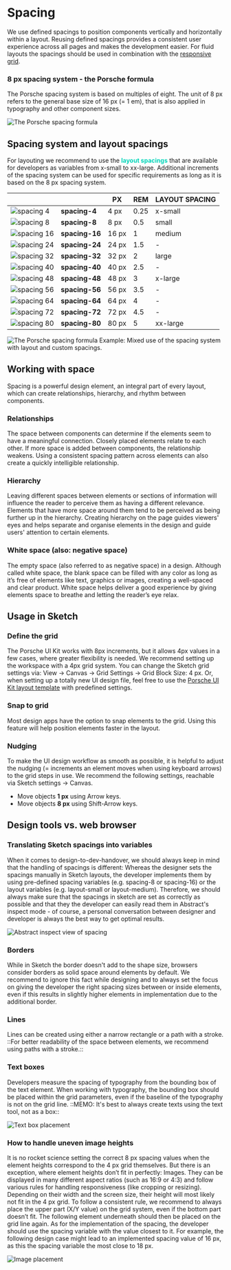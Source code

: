 # Spacing
We use defined spacings to position components vertically and horizontally within a layout. Reusing defined spacings provides a consistent user experience across all pages and makes the development easier. For fluid layouts the spacings should be used in combination with the [responsive grid](#/web/components/layout/grid).

### 8 px spacing system - the Porsche formula
The Porsche spacing system is based on multiples of eight. The unit of 8 px refers to the general base size of 16 px (= 1 em), that is also applied in typography and other component sizes.

![The Porsche spacing formula](./assets/spacings-formula.png)

## Spacing system and layout spacings
For layouting we recommend to use the <strong><span style="color:#00D5B9">layout spacings</span></strong> that are available for developers as variables from x-small to xx-large.
Additional increments of the spacing system can be used for specific requirements as long as it is based on the 8 px spacing system.

|       	                                |                	| PX     	| REM 	| LAYOUT SPACING |
|----------------------------------------	|---------------	|-------	|------	|------	|
| ![spacing 4](./assets/spacing-4.png)    | **spacing-4**  	| 4 px  	| 0.25 	| x-small |
| ![spacing 8](./assets/spacing-8.png)    | **spacing-8**  	| 8 px  	| 0.5 	| small |
| ![spacing 16](./assets/spacing-16.png)  | **spacing-16** 	| 16 px 	| 1  	| medium |
| ![spacing 24](./assets/spacing-24.png)  |**spacing-24** 	| 24 px 	| 1.5 	| - |
| ![spacing 32](./assets/spacing-32.png)  |**spacing-32** 	| 32 px 	| 2  	| large |
| ![spacing 40](./assets/spacing-40.png)  |**spacing-40** 	| 40 px 	| 2.5  	| - |
| ![spacing 48](./assets/spacing-48.png)  |**spacing-48** 	| 48 px 	| 3  	| x-large |
| ![spacing 56](./assets/spacing-56.png)  |**spacing-56** 	| 56 px 	| 3.5 	| - |
| ![spacing 64](./assets/spacing-64.png)  |**spacing-64** 	| 64 px 	| 4 	| - |
| ![spacing 72](./assets/spacing-72.png)  |**spacing-72** 	| 72 px 	| 4.5 	| - |
| ![spacing 80](./assets/spacing-80.png)  |**spacing-80** 	| 80 px 	| 5 	| xx-large |


![The Porsche spacing formula](./assets/spacings-example-02.png)
Example: Mixed use of the spacing system with layout and custom spacings.

## Working with space 

Spacing is a powerful design element, an integral part of every layout, which can create relationships, hierarchy, and rhythm between components.

### Relationships

The space between components can determine if the elements
seem to have a meaningful connection. Closely placed elements relate to each
other. If more space is added between components, the relationship weakens. Using a consistent spacing pattern across elements can also create a quickly
intelligible relationship.

### Hierarchy

Leaving different spaces between elements or sections of
information will influence the reader to perceive them as having a different
relevance. Elements that have more space around them tend to be perceived as being
further up in the hierarchy. Creating hierarchy on the page guides viewers' eyes and helps
separate and organise elements in the design and guide users' attention to
certain elements.

### White space (also: negative space)

The empty space (also referred to as negative space) in a
design. Although called white space, the blank space can be filled with any color
as long as it’s free of elements like text, graphics or images, creating a
well-spaced and clear product. White space helps deliver a good experience by
giving elements space to breathe and letting the reader’s eye relax.

## Usage in Sketch

### Define the grid
The Porsche UI Kit works with 8px
increments, but it allows 4px values in a few cases, where greater flexibility is
needed. We recommend setting up the workspace with a 4px grid system. You can
change the Sketch grid settings via: View → Canvas → Grid Settings → Grid Block
Size: 4 px. Or, when setting up a totally new UI design file, feel free to use
the [Porsche UI Kit layout template](http://ui.porsche.com/latest/porsche-ui-kit-layout-template.sketch) with predefined settings.

### Snap to grid
Most design apps have the option to snap elements to the grid.
Using this feature will help position elements faster in the layout.

### Nudging
To make the UI design workflow as smooth as possible, it is helpful to adjust
the nudging (= increments an element moves when using keyboard arrows) to the
grid steps in use. We recommend the following settings, reachable via Sketch
settings → Canvas.

- Move objects **1 px** using Arrow keys. 
- Move objects **8 px** using Shift-Arrow keys.

## Design tools vs. web browser

### Translating Sketch spacings into variables 

When it comes to design-to-dev-handover, we should always keep in mind that the handling of
spacings is different: Whereas the designer sets the spacings manually in Sketch
layouts, the developer implements them by using pre-defined spacing variables
(e.g. spacing-8 or spacing-16) or the layout variables (e.g. layout-small or layout-medium). Therefore, we should always make sure that the
spacings in sketch are set as correctly as possible and that they the developer
can easily read them in Abstract's inspect mode - of course, a personal
conversation between designer and developer is always the best way to get
optimal results.

![Abstract inspect view of spacing](./assets/spacings-inspect.png)

### Borders
While in Sketch the border doesn't add to the shape size, browsers
consider borders as solid space around elements by default. We recommend to
ignore this fact while designing and to always set the focus on giving the developer
the right spacing sizes between or inside elements, even if this results in
slightly higher elements in implementation due to the additional border.

### Lines
Lines can be created using either a narrow rectangle or a path
with a stroke. ::For better readability of the space between elements, we
recommend using paths with a stroke.::

### Text boxes
Developers measure the spacing of typography from the bounding box
of the text element. When working with typography, the bounding box should be
placed within the grid parameters, even if the baseline of the typography is not
on the grid line. ::MEMO: It's best to always create texts using the text tool, not as a
box::

![Text box placement](./assets/spacings-bounding-box.png)

### How to handle uneven image heights
It is no rocket science setting the correct 8 px spacing values when the element
heights correspond to the 4 px grid themselves. But there is an exception, where
element heights don’t fit in perfectly: Images. They can be displayed in many
different aspect ratios (such as 16:9 or 4:3) and follow various rules for
handling responsiveness (like cropping or resizing). Depending on their width
and the screen size, their height will most likely not fit in the 4 px grid. To
follow a consistent rule, we recommend to always place the upper part (X/Y
value) on the grid system, even if the bottom part doesn’t fit. The following
element underneath should then be placed on the grid line again. As for the
implementation of the spacing, the developer should use the spacing variable
with the value closest to it. For example, the following design case might lead
to an implemented spacing value of 16 px, as this the spacing variable the most
close to 18 px.

![Image placement](./assets/spacing-images.png)